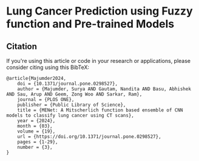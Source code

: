 # Lung Cancer Prediction using Fuzzy function and Pre-trained Models



## Citation
If you're using this article or code in your research or applications, please consider citing using this BibTeX:

```
@article{Majumder2024,
    doi = {10.1371/journal.pone.0298527},
    author = {Majumder, Surya AND Gautam, Nandita AND Basu, Abhishek AND Sau, Arup AND Geem, Zong Woo AND Sarkar, Ram},
    journal = {PLOS ONE},
    publisher = {Public Library of Science},
    title = {MENet: A Mitscherlich function based ensemble of CNN models to classify lung cancer using CT scans},
    year = {2024},
    month = {03},
    volume = {19},
    url = {https://doi.org/10.1371/journal.pone.0298527},
    pages = {1-29},
    number = {3},
}
```
